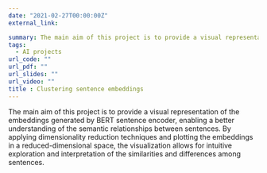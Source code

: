 ```yaml
---
date: "2021-02-27T00:00:00Z"
external_link: 

summary: The main aim of this project is to provide a visual representation of the embeddings generated by BERT sentence encoder, enabling a better understanding of the semantic relationships between sentences. By applying dimensionality reduction techniques and plotting the embeddings in a reduced-dimensional space, the visualization allows for intuitive exploration and interpretation of the similarities and differences among sentences .
tags:
  - AI projects 
url_code: ""
url_pdf: ""
url_slides: ""
url_video: ""
title : Clustering sentence embeddings
---
```


The main aim of this project is to provide a visual representation of the embeddings generated by BERT sentence encoder, enabling a better understanding of the semantic relationships between sentences. By applying dimensionality reduction techniques and plotting the embeddings in a reduced-dimensional space, the visualization allows for intuitive exploration and interpretation of the similarities and differences among sentences. 